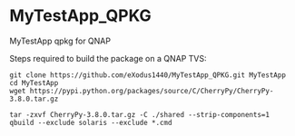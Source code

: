 # MyTestApp_QPKG
MyTestApp qpkg for QNAP

Steps required to build the package on a QNAP TVS:

    git clone https://github.com/eXodus1440/MyTestApp_QPKG.git MyTestApp
    cd MyTestApp
    wget https://pypi.python.org/packages/source/C/CherryPy/CherryPy-3.8.0.tar.gz

    tar -zxvf CherryPy-3.8.0.tar.gz -C ./shared --strip-components=1
    qbuild --exclude solaris --exclude *.cmd
